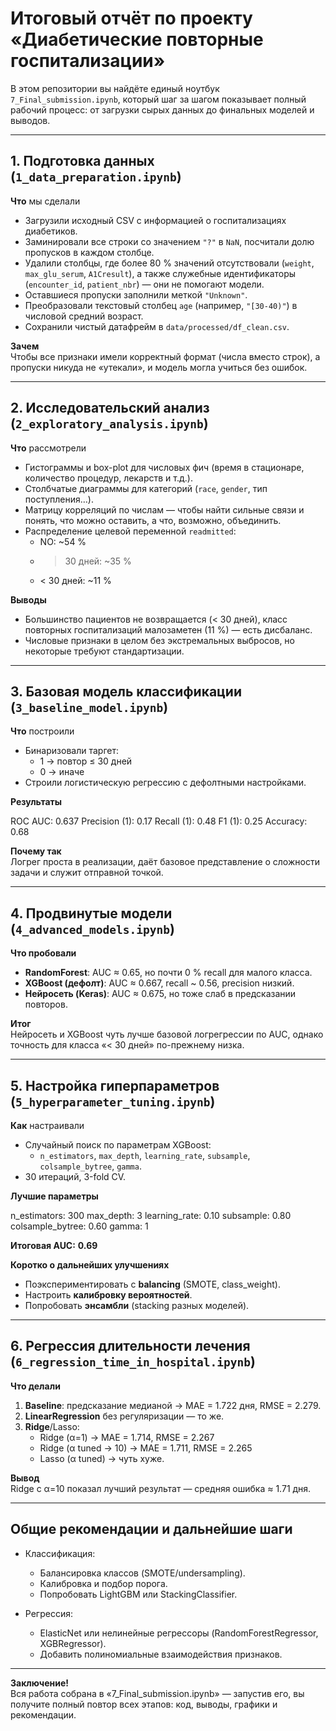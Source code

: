 # Итоговый отчёт по проекту «Диабетические повторные госпитализации»

В этом репозитории вы найдёте единый ноутбук `7_Final_submission.ipynb`, который шаг за шагом показывает полный рабочий процесс: от загрузки сырых данных до финальных моделей и выводов.

---

## 1. Подготовка данных (`1_data_preparation.ipynb`)

**Что** мы сделали  
- Загрузили исходный CSV с информацией о госпитализациях диабетиков.  
- Заминировали все строки со значением `"?"` в `NaN`, посчитали долю пропусков в каждом столбце.  
- Удалили столбцы, где более 80 % значений отсутствовали (`weight`, `max_glu_serum`, `A1Cresult`), а также служебные идентификаторы (`encounter_id`, `patient_nbr`) — они не помогают модели.  
- Оставшиеся пропуски заполнили меткой `"Unknown"`.  
- Преобразовали текстовый столбец `age` (например, `"[30-40)"`) в числовой средний возраст.  
- Сохранили чистый датафрейм в `data/processed/df_clean.csv`.

**Зачем**  
Чтобы все признаки имели корректный формат (числа вместо строк), а пропуски никуда не «утекали», и модель могла учиться без ошибок.

---

## 2. Исследовательский анализ (`2_exploratory_analysis.ipynb`)

**Что** рассмотрели  
- Гистограммы и box-plot для числовых фич (время в стационаре, количество процедур, лекарств и т.д.).  
- Столбчатые диаграммы для категорий (`race`, `gender`, тип поступления…).  
- Матрицу корреляций по числам — чтобы найти сильные связи и понять, что можно оставить, а что, возможно, объединить.  
- Распределение целевой переменной `readmitted`:
  - NO: ~54 %  
  - > 30 дней: ~35 %  
  - < 30 дней: ~11 %

**Выводы**  
- Большинство пациентов не возвращается (< 30 дней), класс повторных госпитализаций малозаметен (11 %) — есть дисбаланс.  
- Числовые признаки в целом без экстремальных выбросов, но некоторые требуют стандартизации.

---

## 3. Базовая модель классификации (`3_baseline_model.ipynb`)

**Что** построили  
- Бинаризовали таргет:   
  - 1 → повтор ≤ 30 дней  
  - 0 → иначе  
- Строили логистическую регрессию с дефолтными настройками.

**Результаты**  

ROC AUC: 0.637
Precision (1): 0.17
Recall (1): 0.48
F1 (1): 0.25
Accuracy: 0.68


**Почему так**  
Логрег проста в реализации, даёт базовое представление о сложности задачи и служит отправной точкой.

---

## 4. Продвинутые модели (`4_advanced_models.ipynb`)

**Что пробовали**  
- **RandomForest**: AUC ≈ 0.65, но почти 0 % recall для малого класса.  
- **XGBoost (дефолт)**: AUC ≈ 0.667, recall ~ 0.56, precision низкий.  
- **Нейросеть (Keras)**: AUC ≈ 0.675, но тоже слаб в предсказании повторов.

**Итог**  
Нейросеть и XGBoost чуть лучше базовой логрегрессии по AUC, однако точность для класса «< 30 дней» по-прежнему низка.

---

## 5. Настройка гиперпараметров (`5_hyperparameter_tuning.ipynb`)

**Как** настраивали  
- Случайный поиск по параметрам XGBoost:  
  - `n_estimators`, `max_depth`, `learning_rate`, `subsample`, `colsample_bytree`, `gamma`.  
- 30 итераций, 3-fold CV.

**Лучшие параметры**  

n_estimators: 300
max_depth: 3
learning_rate: 0.10
subsample: 0.80
colsample_bytree: 0.60
gamma: 1

**Итоговая AUC:** **0.69**

**Коротко о дальнейших улучшениях**  
- Поэкспериментировать с **balancing** (SMOTE, class_weight).  
- Настроить **калибровку вероятностей**.  
- Попробовать **энсамбли** (stacking разных моделей).

---

## 6. Регрессия длительности лечения (`6_regression_time_in_hospital.ipynb`)

**Что делали**  
1. **Baseline**: предсказание медианой → MAE = 1.722 дня, RMSE = 2.279.  
2. **LinearRegression** без регуляризации — то же.  
3. **Ridge**/Lasso:
   - Ridge (α=1) → MAE = 1.714, RMSE = 2.267  
   - Ridge (α tuned → 10) → MAE = 1.711, RMSE = 2.265  
   - Lasso (α tuned) → чуть хуже.

**Вывод**  
Ridge с α=10 показал лучший результат — средняя ошибка ≈ 1.71 дня.

---

## Общие рекомендации и дальнейшие шаги

- Классификация:
  - Балансировка классов (SMOTE/undersampling).  
  - Калибровка и подбор порога.  
  - Попробовать LightGBM или StackingClassifier.

- Регрессия:
  - ElasticNet или нелинейные регрессоры (RandomForestRegressor, XGBRegressor).  
  - Добавить полиномиальные взаимодействия признаков.

---

**Заключение!**  
Вся работа собрана в «7_Final_submission.ipynb» — запустив его, вы получите полный повтор всех этапов: код, выводы, графики и рекомендации.